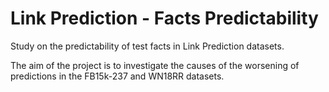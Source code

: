 # Link Prediction - Facts Predictability

Study on the predictability of test facts in Link Prediction datasets.

The aim of the project is to investigate the causes of the worsening of predictions in the FB15k-237 and WN18RR datasets.
